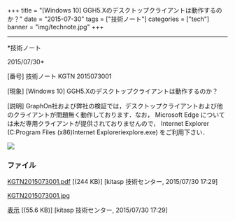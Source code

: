 ﻿+++
title = "[Windows 10] GGH5.Xのデスクトップクライアントは動作するのか？"
date = "2015-07-30"
tags = ["技術ノート"]
categories = ["tech"]
banner = "img/technote.jpg"
+++

-----------------------------------------------------------------------------------------------------------------------------

*技術ノート

2015/07/30*


[番号]
技術ノート KGTN 2015073001

[現象]
[Windows 10] GGH5.Xのデスクトップクライアントは動作するのか？

[説明]
GraphOn社および弊社の検証では，デスクトップクライアントおよび他のクライアントが問題無く動作しております．なお，
Microsoft Edge
については未だ専用クライアントが提供されておりませんので， Internet
Explorer (C:Program Files (x86)Internet Exploreriexplore.exe)
をご利用下さい．

![](http://techreport.kitasp.net/attachments/download/2180/KGTN2015073001.jpg)


### ファイル

 
 


[KGTN2015073001.pdf](http://techreport.kitasp.net/attachments/download/2179/KGTN2015073001.pdf)
 [(244 KB)] [kitasp 技術センター, 2015/07/30
17:29]

[KGTN2015073001.jpg](http://techreport.kitasp.net/attachments/download/2180/KGTN2015073001.jpg)

[表示](http://techreport.kitasp.net/attachments/2180/KGTN2015073001.jpg "表示")
 [(55.6 KB)] [kitasp 技術センター, 2015/07/30
17:29]


 


 

